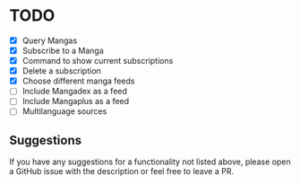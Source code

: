 # TODO

- [x] Query Mangas
- [x] Subscribe to a Manga
- [x] Command to show current subscriptions
- [x] Delete a subscription
- [x] Choose different manga feeds
- [ ] Include Mangadex as a feed
- [ ] Include Mangaplus as a feed
- [ ] Multilanguage sources 

## Suggestions

If you have any suggestions for a functionality not listed above, please open a GitHub issue with the description or feel free to leave a PR.